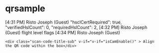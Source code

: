 # qrsample
[4:31 PM] Risto Joseph (Guest)
    "hsclCertRequired": true,
        "verifiedHslCount": 0,
        "requiredHslCount": 2,
​[4:32 PM] Risto Joseph (Guest)
    flight level flags 
​[4:34 PM] Risto Joseph (Guest)

<div class="modal-body" :class="[ ( isCamDisable() || isCamEnable() ) ? 'normalwidth' : 'errorwidth' ]">

    <div class="scan-code-title-sub" v-if="v-if="isCamEnable()" > Align the QR code within the box</div>
